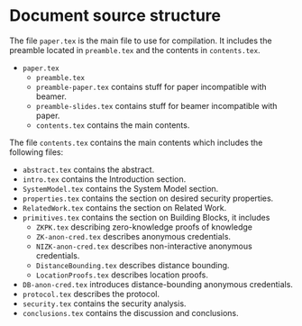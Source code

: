 # Document source structure

The file `paper.tex` is the main file to use for compilation. It includes the 
preamble located in `preamble.tex` and the contents in `contents.tex`.

- `paper.tex`
  - `preamble.tex`
  - `preamble-paper.tex` contains stuff for paper incompatible with beamer.
  - `preamble-slides.tex` contains stuff for beamer incompatible with paper.
  - `contents.tex` contains the main contents.

The file `contents.tex` contains the main contents which includes the following 
files:
- `abstract.tex` contains the abstract.
- `intro.tex` contains the Introduction section.
- `SystemModel.tex` contains the System Model section.
- `properties.tex` contains the section on desired security properties.
- `RelatedWork.tex` contains the section on Related Work.
- `primitives.tex` contains the section on Building Blocks, it includes
  - `ZKPK.tex` describing zero-knowledge proofs of knowledge
  - `ZK-anon-cred.tex` describes anonymous credentials.
  - `NIZK-anon-cred.tex` describes non-interactive anonymous credentials.
  - `DistanceBounding.tex` describes distance bounding.
  - `LocationProofs.tex` describes location proofs.
- `DB-anon-cred.tex` introduces distance-bounding anonymous credentials.
- `protocol.tex` describes the protocol.
- `security.tex` contains the security analysis.
- `conclusions.tex` contains the discussion and conclusions.
